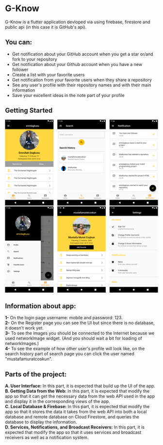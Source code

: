 # G-Know

G-Know is a flutter application devloped via using firebase, firestore and public api (in this case it is GitHub's api).

## You can:
* Get notification about your GitHub account when you get a star or/and fork to your repository
* Get notification about your Github account when you have a new follower
* Create a list with your favorite users
* Get notification from your favorite users when they share a repository
* See any user's profile with their repository names and with their main information
* Save your excellent ideas in the note part of your profile

## Getting Started
![Profile - Search - Notifications](ScreenShots/profile-search-notifications.png)
![Drawer - Search Profile - Settings](ScreenShots/drawer-searchProfile-settings.png)

## Information about app:
**1-** On the login page username: mobile and password: 123.<br>
**2-** On the Register page you can see the UI but since there is no database, it doesn't work yet.<br>
**3-** To see the images you should be connected to the Internet because we used networkImage widget. 
   (And you should wait a bit for loading of networkImages.)<br>
**4-** To see the example of how other user's profile will look like, on the search history part of search page
   you can click the user named "mustafamuratcoskun".<br>
   
## Parts of the project:
**A. User Interface:** In this part, it is expected that build up the UI of the app.<br>
**B. Getting Data from the Web:** In this part, it is expected that modify the app so that it can get the necessary data
from the web API used in the app and display it in the corresponding views of the app.<br>
**C. Local Database & Firebase:** In this part, it is expected that modify the app so that it stores the data it takes
from the web API into both a local database and remote database on Cloud Firestore, and queries the database to
display the information.<br>
**D. Services, Notifications, and Broadcast Receivers:** In this part, it is expected that modify the app so that it uses
services and broadcast receivers as well as a notification system.<br>
   
